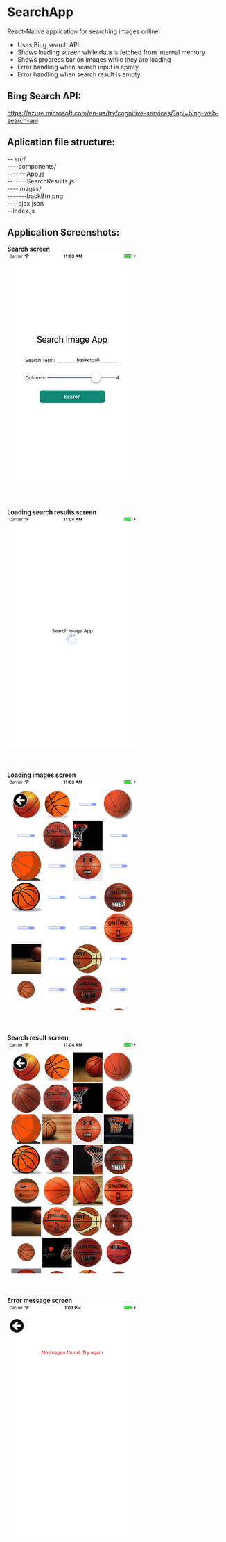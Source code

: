 # SearchApp
React-Native application for searching images online
* Uses Bing search API
* Shows loading screen while data is fetched from internal memory
* Shows progress bar on images while they are loading
* Error handling when search input is epmty
* Error handling when search result is empty

## Bing Search API:
https://azure.microsoft.com/en-us/try/cognitive-services/?api=bing-web-search-api

## Aplication file structure:
 -- src/  
 ----components/  
 -------App.js  
 -------SearchResults.js     
 ----images/  
 -------backBtn.png    
 ----ajax.json  
 --index.js  


## Application Screenshots:
<b> Search screen</b></br>
<kbd>
  <img src="/Screenshots/SimulatorScreen_01.png" width="300"/>  
</kbd></br></br></br>
<b> Loading search results screen</b></br>
<kbd>
  <img src="/Screenshots/SimulatorScreen_02.png" width="300"/>  
</kbd></br></br></br>
<b>Loading images screen</b></br> 
<kbd>
  <img src="/Screenshots/SimulatorScreen_03.png" width="300"/>  
</kbd></br></br></br>
<b>Search result screen </b></br>
<kbd>
  <img src="/Screenshots/SimulatorScreen_04.png" width="300"/>  
</kbd></br></br></br>
<b>Error message screen</b></br>
<kbd>
  <img src="/Screenshots/SimulatorScreen_05.png" width="300"/>  
</kbd></br></br></br>
